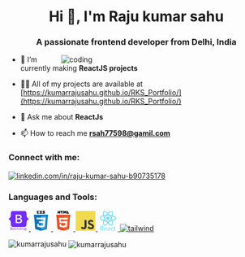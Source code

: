 <!--## Hi there 👋-->

<!--
**kumarrajusahu/kumarrajusahu** is a ✨ _special_ ✨ repository because its `README.md` (this file) appears on your GitHub profile.

Here are some ideas to get you started:

- 🔭 I’m currently working on ...
- 🌱 I’m currently learning ...
- 👯 I’m looking to collaborate on ...
- 🤔 I’m looking for help with ...
- 💬 Ask me about ...
- 📫 How to reach me: ...
- 😄 Pronouns: ...
- ⚡ Fun fact: ...
-->


 <h1 align="center">Hi 👋, I'm Raju kumar sahu</h1>
<h3 align="center">A passionate frontend developer from Delhi, India</h3>
<img align="right" width="400" src="https://media1.giphy.com/media/bGgsc5mWoryfgKBx1u/giphy.gif" alt="coding">

- 🌱 I’m currently making **ReactJS projects**

- 👨‍💻 All of my projects are available at [https://kumarrajusahu.github.io/RKS_Portfolio/](https://kumarrajusahu.github.io/RKS_Portfolio/)

- 💬 Ask me about **ReactJs**

- 📫 How to reach me **rsah77598@gamil.com**

<h3 align="left">Connect with me:</h3>
<p align="left">
<a href="https://linkedin.com/in/linkedin.com/in/raju-kumar-sahu-b90735178" target="blank"><img align="center" src="https://raw.githubusercontent.com/rahuldkjain/github-profile-readme-generator/master/src/images/icons/Social/linked-in-alt.svg" alt="linkedin.com/in/raju-kumar-sahu-b90735178" height="30" width="40" /></a>
</p>

<h3 align="left">Languages and Tools:</h3>
<p align="left"> <a href="https://getbootstrap.com" target="_blank" rel="noreferrer"> <img src="https://raw.githubusercontent.com/devicons/devicon/master/icons/bootstrap/bootstrap-plain-wordmark.svg" alt="bootstrap" width="40" height="40"/> </a> <a href="https://www.w3schools.com/css/" target="_blank" rel="noreferrer"> <img src="https://raw.githubusercontent.com/devicons/devicon/master/icons/css3/css3-original-wordmark.svg" alt="css3" width="40" height="40"/> </a> <a href="https://www.w3.org/html/" target="_blank" rel="noreferrer"> <img src="https://raw.githubusercontent.com/devicons/devicon/master/icons/html5/html5-original-wordmark.svg" alt="html5" width="40" height="40"/> </a> <a href="https://developer.mozilla.org/en-US/docs/Web/JavaScript" target="_blank" rel="noreferrer"> <img src="https://raw.githubusercontent.com/devicons/devicon/master/icons/javascript/javascript-original.svg" alt="javascript" width="40" height="40"/> </a> <a href="https://reactjs.org/" target="_blank" rel="noreferrer"> <img src="https://raw.githubusercontent.com/devicons/devicon/master/icons/react/react-original-wordmark.svg" alt="react" width="40" height="40"/> </a> <a href="https://tailwindcss.com/" target="_blank" rel="noreferrer"> <img src="https://www.vectorlogo.zone/logos/tailwindcss/tailwindcss-icon.svg" alt="tailwind" width="40" height="40"/> </a> </p>

<p><img align="left" src="https://github-readme-stats.vercel.app/api/top-langs?username=kumarrajusahu&show_icons=true&locale=en&layout=compact" alt="kumarrajusahu" /></p>

<p>&nbsp;<img align="center" src="https://github-readme-stats.vercel.app/api?username=kumarrajusahu&show_icons=true&locale=en" alt="kumarrajusahu" /></p>
